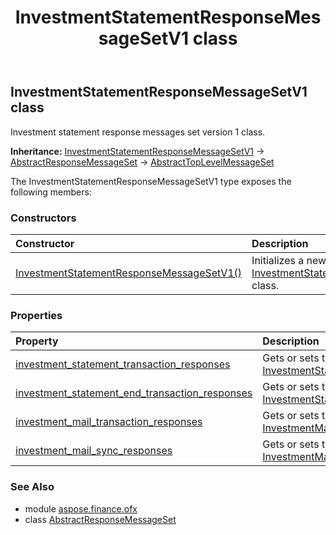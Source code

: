 ﻿---
title: InvestmentStatementResponseMessageSetV1 class
second_title: Aspose.Finance for Python via .NET API References
description: 
type: docs
weight: 490
url: /python-net/aspose.finance.ofx/investmentstatementresponsemessagesetv1/
is_root: false
---

## InvestmentStatementResponseMessageSetV1 class

Investment statement response messages set version 1 class.



**Inheritance:** [InvestmentStatementResponseMessageSetV1](/finance/python-net/aspose.finance.ofx/investmentstatementresponsemessagesetv1) → 
[AbstractResponseMessageSet](/finance/python-net/aspose.finance.ofx/abstractresponsemessageset) → 
[AbstractTopLevelMessageSet](/finance/python-net/aspose.finance.ofx/abstracttoplevelmessageset)



The InvestmentStatementResponseMessageSetV1 type exposes the following members:

### Constructors
| Constructor | Description |
| :- | :- |
| [InvestmentStatementResponseMessageSetV1()](/finance/python-net/aspose.finance.ofx/investmentstatementresponsemessagesetv1/__init__/#) | Initializes a new instance of [InvestmentStatementResponseMessageSetV1](/finance/python-net/aspose.finance.ofx/investmentstatementresponsemessagesetv1) class. |


### Properties
| Property | Description |
| :- | :- |
| [investment_statement_transaction_responses](/finance/python-net/aspose.finance.ofx/investmentstatementresponsemessagesetv1/investment_statement_transaction_responses) | Gets or sets the collection of [InvestmentStatementTransactionResponse](/finance/python-net/aspose.finance.ofx.investment/investmentstatementtransactionresponse). |
| [investment_statement_end_transaction_responses](/finance/python-net/aspose.finance.ofx/investmentstatementresponsemessagesetv1/investment_statement_end_transaction_responses) | Gets or sets the collection of [InvestmentStatementEndTransactionResponse](/finance/python-net/aspose.finance.ofx.investment/investmentstatementendtransactionresponse). |
| [investment_mail_transaction_responses](/finance/python-net/aspose.finance.ofx/investmentstatementresponsemessagesetv1/investment_mail_transaction_responses) | Gets or sets the collection of [InvestmentMailTransactionResponse](/finance/python-net/aspose.finance.ofx.investment/investmentmailtransactionresponse). |
| [investment_mail_sync_responses](/finance/python-net/aspose.finance.ofx/investmentstatementresponsemessagesetv1/investment_mail_sync_responses) | Gets or sets the collection of [InvestmentMailSyncResponse](/finance/python-net/aspose.finance.ofx.investment/investmentmailsyncresponse). |


### See Also

* module [aspose.finance.ofx](../)
* class [AbstractResponseMessageSet](/finance/python-net/aspose.finance.ofx/abstractresponsemessageset)
